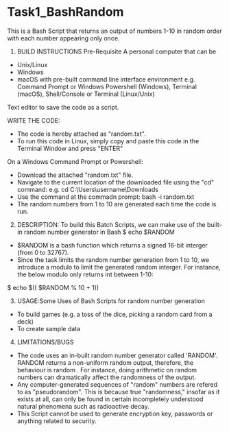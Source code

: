 # Task1_BashRandom
This is a Bash Script that returns an output of numbers 1-10 in random order with each number appearing only once.

1. BUILD INSTRUCTIONS
Pre-Requisite 
A personal computer that can be 
- Unix/Linux
- Windows
- macOS
with pre-built command line interface environment e.g. Command Prompt or Windows Powershell (Windows), Terminal (macOS), Shell/Console or Terminal (Linux/Unix)

Text editor to save the code as a script.

WRITE THE CODE:
- The code is hereby attached as "random.txt". 
- To run this code in Linux, simply copy and paste this code in the Terminal Window and press "ENTER" 

On a Windows Command Prompt or Powershell: 
- Download the attached "random.txt" file. 
- Navigate to the current location of the downloaded file using the "cd" command: e.g. cd C:\Users\username\Downloads
- Use the command at the commadn prompt: bash -i random.txt
- The random numbers from 1 to 10 are generated each time the code is run.


2. DESCRIPTION:
To build this Batch Scripts, we can make use of the built-in random number generator in Bash $ echo $RANDOM

- $RANDOM is a bash function which returns a signed 16-bit interger (from 0 to 32767).
- Since the task limits the random number generation from 1 to 10, we introduce a modulo to limit the generated random interger. For instance, the below modulo only returns int between 1-10:

$ echo $(( $RANDOM % 10 + 1))


3. USAGE:Some Uses of Bash Scripts for random number generation
- To build games (e.g. a toss of the dice, picking a random card from a deck)
- To create sample data


4. LIMITATIONS/BUGS
- The code uses an in-built random number generator called 'RANDOM'. RANDOM returns a non-uniform random output, therefore, the behaviour is random . For instance, doing arithmetic on random numbers can dramatically affect the randomness of the output. 
- Any computer-generated sequences of "random" numbers are refered to as "pseudorandom". This is because true "randomness," insofar as it exists at all, can only be found in certain incompletely understood natural phenomena such as radioactive decay.
- This Script cannot be used to generate encryption key, passwords or anything related to security.
